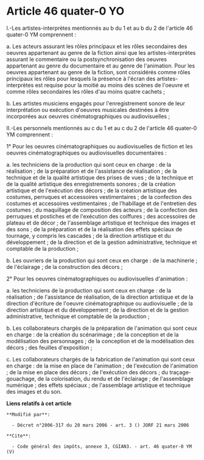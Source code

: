 # Article 46 quater-0 YO

I.-Les artistes-interprètes mentionnés au b du 1 et au b du 2 de l'article 46 quater-0 YM comprennent : 

a. Les acteurs assurant les rôles principaux et les rôles secondaires des oeuvres appartenant au genre de la fiction ainsi
que les artistes-interprètes assurant le commentaire ou la postsynchronisation des oeuvres appartenant au genre du
documentaire et au genre de l'animation. Pour les oeuvres appartenant au genre de la fiction, sont considérés comme rôles
principaux les rôles pour lesquels la présence à l'écran des artistes-interprètes est requise pour la moitié au moins des
scènes de l'oeuvre et comme rôles secondaires les rôles d'au moins quatre cachets ; 

b. Les artistes musiciens engagés pour l'enregistrement sonore de leur interprétation ou exécution d'oeuvres musicales
destinées à être incorporées aux oeuvres cinématographiques ou audiovisuelles ; 

II.-Les personnels mentionnés au c du 1 et au c du 2 de l'article 46 quater-0 YM comprennent : 

1° Pour les oeuvres cinématographiques ou audiovisuelles de fiction et les oeuvres cinématographiques ou audiovisuelles
documentaires : 

a. les techniciens de la production qui sont ceux en charge : de la réalisation ; de la préparation et de l'assistance de
réalisation ; de la technique et de la qualité artistique des prises de vues ; de la technique et de la qualité artistique
des enregistrements sonores ; de la création artistique et de l'exécution des décors ; de la création artistique des
costumes, perruques et accessoires vestimentaires ; de la confection des costumes et accessoires vestimentaires ; de
l'habillage et de l'entretien des costumes ; du maquillage de composition des acteurs ; de la confection des perruques et
postiches et de l'exécution des coiffures ; des accessoires de plateau et de décor ; de l'assemblage artistique et technique
des images et des sons ; de la préparation et de la réalisation des effets spéciaux de tournage, y compris les cascades ; de
la direction artistique et du développement ; de la direction et de la gestion administrative, technique et comptable de la
production ; 

b. Les ouvriers de la production qui sont ceux en charge : de la machinerie ; de l'éclairage ; de la construction des
décors ; 

2° Pour les oeuvres cinématographiques ou audiovisuelles d'animation : 

a. les techniciens de la production qui sont ceux en charge : de la réalisation ; de l'assistance de réalisation, de la
direction artistique et de la direction d'écriture de l'oeuvre cinématographique ou audiovisuelle ; de la direction
artistique et du développement ; de la direction et de la gestion administrative, technique et comptable de la production ; 

b. Les collaborateurs chargés de la préparation de l'animation qui sont ceux en charge : de la création du scénarimage ; de
la conception et de la modélisation des personnages ; de la conception et de la modélisation des décors ; des feuilles
d'exposition ; 

c. Les collaborateurs chargés de la fabrication de l'animation qui sont ceux en charge : de la mise en place de l'animation ;
de l'exécution de l'animation ; de la mise en place des décors ; de l'exécution des décors ; du traçage-gouachage, de la
colorisation, du rendu et de l'éclairage ; de l'assemblage numérique ; des effets spéciaux ; de l'assemblage artistique et
technique des images et du son.

**Liens relatifs à cet article**

	**Modifié par**:

	  - Décret n°2006-317 du 20 mars 2006 - art. 3 () JORF 21 mars 2006

	**Cite**:

	  - Code général des impôts, annexe 3, CGIAN3. - art. 46 quater-0 YM (V)
